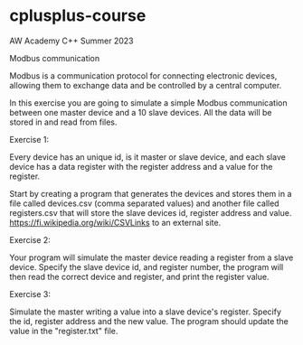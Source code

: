 # cplusplus-course
AW Academy C++ Summer 2023

Modbus communication

Modbus is a communication protocol for connecting electronic devices, allowing them to exchange data and be controlled by a central computer. 

In this exercise you are going to simulate a simple Modbus communication between one master device and a 10 slave devices. All the data will be stored in and read from files.

Exercise 1:

Every device has an unique id, is it master or slave device, and each slave device has a data register with the register address and a value for the register.

Start by creating a program that generates the devices and stores them in a file called devices.csv (comma separated values) and another file called registers.csv that will store the slave devices id, register address and value.
https://fi.wikipedia.org/wiki/CSVLinks to an external site.

Exercise 2:

Your program will simulate the master device reading a register from a slave device. Specify the slave device id, and register number, the program will then read the correct device and register, and print the register value.

Exercise 3:

Simulate the master writing a value into a slave device's register. Specify the id, register address and the new value. The program should update the value in the "register.txt" file.
